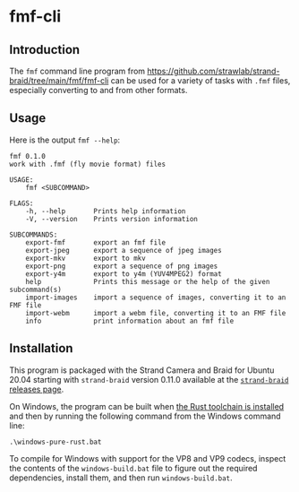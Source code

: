 # fmf-cli

## Introduction

The `fmf` command line program from
https://github.com/strawlab/strand-braid/tree/main/fmf/fmf-cli can be used for a
variety of tasks with `.fmf` files, especially converting to and from other
formats.

## Usage

Here is the output `fmf --help`:

```
fmf 0.1.0
work with .fmf (fly movie format) files

USAGE:
    fmf <SUBCOMMAND>

FLAGS:
    -h, --help       Prints help information
    -V, --version    Prints version information

SUBCOMMANDS:
    export-fmf       export an fmf file
    export-jpeg      export a sequence of jpeg images
    export-mkv       export to mkv
    export-png       export a sequence of png images
    export-y4m       export to y4m (YUV4MPEG2) format
    help             Prints this message or the help of the given subcommand(s)
    import-images    import a sequence of images, converting it to an FMF file
    import-webm      import a webm file, converting it to an FMF file
    info             print information about an fmf file
```

## Installation

This program is packaged with the Strand Camera and Braid for Ubuntu 20.04
starting with `strand-braid` version 0.11.0 available at the [`strand-braid`
releases page](https://github.com/strawlab/strand-braid/releases).

On Windows, the program can be built when [the Rust toolchain is
installed](https://rustup.rs/) and then by running the following command from
the Windows command line:

    .\windows-pure-rust.bat

To compile for Windows with support for the VP8 and VP9 codecs, inspect the
contents of the `windows-build.bat` file to figure out the required
dependencies, install them, and then run `windows-build.bat`.
